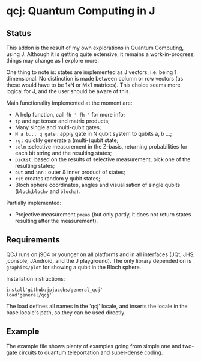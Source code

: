 # qcj: Quantum Computing in J

## Status
This addon is the result of my own explorations in Quantum Computing, using J.
Although it is getting quite extensive, it remains a work-in-progress; things may change as I explore more.

One thing to note is: states are implemented as J vectors, i.e. being 1 dimensional. No distinction is made between column or row vectors (as these would have to be 1xN or Mx1 matrices). This choice seems more logical for J, and the user should be aware of this.

Main functionality implemented at the moment are:

- A help function, call `fh ' fh '` for more info;
- `tp` and `mp`: tensor and matrix products;
- Many single and multi-qubit gates;
- `N a b... q gate` : apply gate in N qubit system to qubits a, b ...; 
- `rg` : quickly generate a (multi-)qubit state;
- `selm` :selective measurement in the Z-basis, returning probabilities for each bit string and the resulting states;
- `pickst`: based on the results of selective measurement, pick one of the resulting states;
- `out` and `inn` : outer & inner product of states;
- `rst` creates random y qubit states;
- Bloch sphere coordinates, angles and visualisation of single qubits (`bloch`,`blochv` and `blocha`).

Partially implemented:
- Projective measurement `pmeas` (but only partly, it does not return states resulting after the measurement).

## Requirements
QCJ runs on j904 or younger on all platforms and in all interfaces (JQt, JHS, jconsole, JAndroid, and the J playground).
The only library depended on is `graphics/plot` for showing a qubit in the Bloch sphere.

Installation instructions:

    install'github:jpjacobs/general_qcj'
    load'general/qcj'

The load defines all names in the 'qcj' locale, and inserts the locale in the base locale's path, so they can be used directly.

## Example
The example file shows plenty of examples going from simple one and two-gate circuits to quantum teleportation and super-dense coding.
